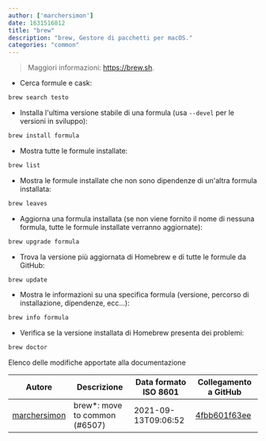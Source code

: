 ```yaml
---
author: ['marchersimon']
date: 1631516812
title: "brew"
description: "brew, Gestore di pacchetti per macOS."
categories: "common"
---
```

> Maggiori informazioni: <https://brew.sh>.

- Cerca formule e cask:

```bash
brew search testo
```

- Installa l'ultima versione stabile di una formula (usa `--devel` per le versioni in sviluppo):

```bash
brew install formula
```

- Mostra tutte le formule installate:

```bash
brew list
```

- Mostra le formule installate che non sono dipendenze di un'altra formula installata:

```bash
brew leaves
```

- Aggiorna una formula installata (se non viene fornito il nome di nessuna formula, tutte le formule installate verranno aggiornate):

```bash
brew upgrade formula
```

- Trova la versione più aggiornata di Homebrew e di tutte le formule da GitHub:

```bash
brew update
```

- Mostra le informazioni su una specifica formula (versione, percorso di installazione, dipendenze, ecc...):

```bash
brew info formula
```

- Verifica se la versione installata di Homebrew presenta dei problemi:

```bash
brew doctor
```
Elenco delle modifiche apportate alla documentazione


Autore | Descrizione | Data formato ISO 8601 | Collegamento a GitHub
------|-----|-----|-----
[marchersimon](mailto:50295997+marchersimon@users.noreply.github.com) | brew*: move to common (#6507) | 2021-09-13T09:06:52 | [4fbb601f63ee](https://github.com/tldr-pages/tldr/commit/4fbb601f63ee14b0ed9a23d1d9c78bb102a23776)

